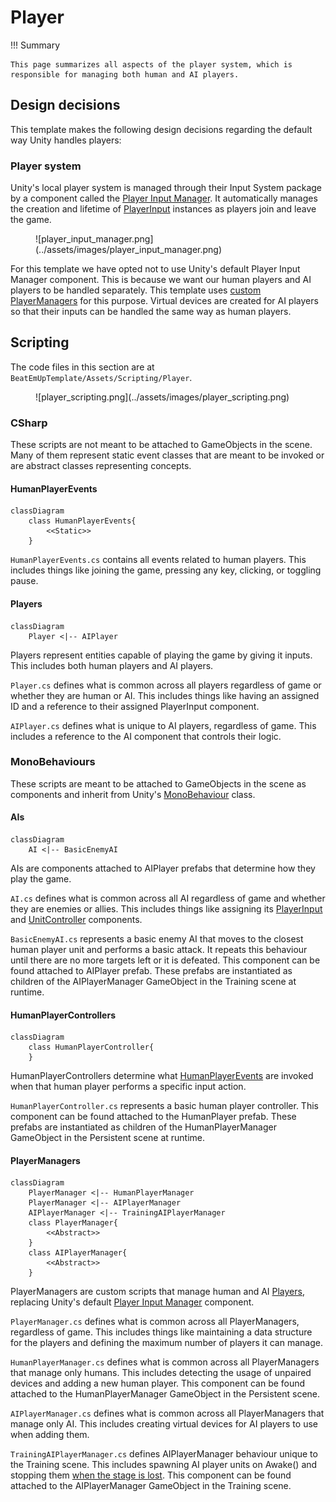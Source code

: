 # Player

!!! Summary

    This page summarizes all aspects of the player system, which is responsible for managing both human and AI players.

## Design decisions

This template makes the following design decisions regarding the default way Unity handles players:

### Player system

Unity's local player system is managed through their Input System package by a component called the [Player Input Manager](https://docs.unity3d.com/Packages/com.unity.inputsystem@1.13/manual/PlayerInputManager.html). It automatically manages the creation and lifetime of [PlayerInput](https://docs.unity3d.com/Packages/com.unity.inputsystem@1.13/manual/PlayerInput.html) instances as players join and leave the game.

<figure markdown="span">
    ![player_input_manager.png](../assets/images/player_input_manager.png)
</figure>

For this template we have opted not to use Unity's default Player Input Manager component. This is because we want our human players and AI players to be handled separately. This template uses [custom PlayerManagers](#playermanagers) for this purpose. Virtual devices are created for AI players so that their inputs can be handled the same way as human players.

## Scripting

The code files in this section are at `BeatEmUpTemplate/Assets/Scripting/Player`.

<figure markdown="span">
    ![player_scripting.png](../assets/images/player_scripting.png)
</figure>

### CSharp

These scripts are not meant to be attached to GameObjects in the scene. Many of them represent static event classes that are meant to be invoked or are abstract classes representing concepts.

#### HumanPlayerEvents

``` mermaid
classDiagram
    class HumanPlayerEvents{
        <<Static>>
    }
```

`HumanPlayerEvents.cs` contains all events related to human players. This includes things like joining the game, pressing any key, clicking, or toggling pause.

#### Players

``` mermaid
classDiagram
    Player <|-- AIPlayer
```

Players represent entities capable of playing the game by giving it inputs. This includes both human players and AI players.

`Player.cs` defines what is common across all players regardless of game or whether they are human or AI. This includes things like having an assigned ID and a reference to their assigned PlayerInput component.

`AIPlayer.cs` defines what is unique to AI players, regardless of game. This includes a reference to the AI component that controls their logic.

### MonoBehaviours

These scripts are meant to be attached to GameObjects in the scene as components and inherit from Unity's [MonoBehaviour](https://docs.unity3d.com/6000.0/Documentation/Manual/class-MonoBehaviour.html) class.

#### AIs

``` mermaid
classDiagram
    AI <|-- BasicEnemyAI
```

AIs are components attached to AIPlayer prefabs that determine how they play the game.

`AI.cs` defines what is common across all AI regardless of game and whether they are enemies or allies. This includes things like assigning its [PlayerInput](https://docs.unity3d.com/Packages/com.unity.inputsystem@1.13/manual/PlayerInput.html) and [UnitController](unit.md#unitcontrollers) components.

`BasicEnemyAI.cs` represents a basic enemy AI that moves to the closest human player unit and performs a basic attack. It repeats this behaviour until there are no more targets left or it is defeated. This component can be found attached to AIPlayer prefab. These prefabs are instantiated as children of the AIPlayerManager GameObject in the Training scene at runtime.

#### HumanPlayerControllers

``` mermaid
classDiagram
    class HumanPlayerController{
    }
```

HumanPlayerControllers determine what [HumanPlayerEvents](#humanplayerevents) are invoked when that human player performs a specific input action.

`HumanPlayerController.cs` represents a basic human player controller. This component can be found attached to the HumanPlayer prefab. These prefabs are instantiated as children of the HumanPlayerManager GameObject in the Persistent scene at runtime.

#### PlayerManagers

``` mermaid
classDiagram
    PlayerManager <|-- HumanPlayerManager
    PlayerManager <|-- AIPlayerManager
    AIPlayerManager <|-- TrainingAIPlayerManager
    class PlayerManager{
        <<Abstract>>
    }
    class AIPlayerManager{
        <<Abstract>>
    }
```

PlayerManagers are custom scripts that manage human and AI [Players](#players), replacing Unity's default [Player Input Manager](https://docs.unity3d.com/Packages/com.unity.inputsystem@1.13/manual/PlayerInputManager.html) component.

`PlayerManager.cs` defines what is common across all PlayerManagers, regardless of game. This includes things like maintaining a data structure for the players and defining the maximum number of players it can manage.

`HumanPlayerManager.cs` defines what is common across all PlayerManagers that manage only humans. This includes detecting the usage of unpaired devices and adding a new human player. This component can be found attached to the HumanPlayerManager GameObject in the Persistent scene.

`AIPlayerManager.cs` defines what is common across all PlayerManagers that manage only AI. This includes creating virtual devices for AI players to use when adding them.

`TrainingAIPlayerManager.cs` defines AIPlayerManager behaviour unique to the Training scene. This includes spawning AI player units on Awake() and stopping them [when the stage is lost](game.md#stageevents). This component can be found attached to the AIPlayerManager GameObject in the Training scene.